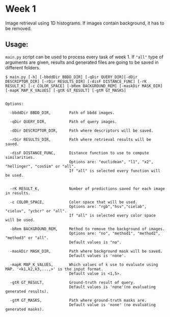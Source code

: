 ﻿# Week 1

Image retrieval using 1D histograms. If images contain background, it has to be removed.

## Usage:

`` main.py `` script can be used to process every task of week 1.
If ``"all"`` type of arguments are given, results and generated files are going to be saved in different folders. 

``
$ main.py [-h] [-bbddDir BBDD_DIR] [-qDir QUERY_DIR][-dDir DESCRIPTOR_DIR] [-rDir RESULTS_DIR] [-disF DISTANCE_FUNC] [-rK RESULT_K] [-c COLOR_SPACE] [-bRem BACKGROUND_REM] [-maskDir MASK_DIR] [-mapK MAP_K_VALUES] [-gtR GT_RESULT] [-gtM GT_MASKS]
``

```

Options:

  -bbddDir BBDD_DIR, 		Path of bbdd images.
  
  -qDir QUERY_DIR, 			Path of query images.
  
  -dDir DESCRIPTOR_DIR, 	Path where descriptors will be saved.
  
  -rDir RESULTS_DIR, 		Path where retrieval results will be saved.
  
  -disF DISTANCE_FUNC, 		Distance function to use to compute similarities. 
							Options are: "euclidean", "l1", "x2", "hellinger", "cosSim" or "all".
							If "all" is selected every function will be used.
  
  
  -rK RESULT_K, 			Number of predictions saved for each image in results.
  
  -c COLOR_SPACE, 			Color space that will be used. 
							Options are: "rgb","hsv","cielab", "cieluv", "ycbcr" or "all".
							If "all" is selected every color space will be used.
  
  -bRem BACKGROUND_REM, 	Method to remove the background of images.
							Options are: "no", "method1", "method2", "method3" or "all".
							Default values is "no".
  
  -maskDir MASK_DIR, 		Path where background mask will be saved.
							Default values is 'none'.
  
  -mapK MAP_K_VALUES, 		Which values of k use to evaluate using MAP. '<k1,k2,k3,...,>' is the input format.
						    Default value is <1,5>.
  
  -gtR GT_RESULT, 			Ground-truth result of query.
							Default values is 'none'(no evaluating generated results).
  
  -gtM GT_MASKS, 			Path where ground-truth masks are.
							Default value is 'none' (no evaluating generated masks).
 ```
